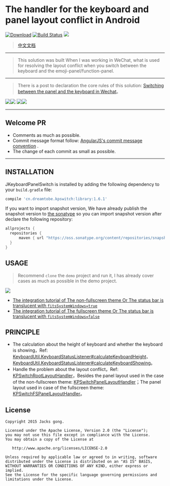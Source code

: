 # The handler for the keyboard and panel layout conflict in Android

[![Download][bintray_svg]][bintray_link]
[![Build Status][build_status_svg]][build_status_link]
[![](https://img.shields.io/badge/SnapShot-1.6.3-white.svg)](https://oss.sonatype.org/content/repositories/snapshots/cn/dreamtobe/kpswitch/library/)

> [中文文档](https://github.com/Jacksgong/JKeyboardPanelSwitch/blob/master/README_zh.md)

---

> This solution was built When I was working in WeChat, what is used for resolving the layout conflict when you switch between the keyboard and the emoji-panel/function-panel.

---

> There is a post to declaration the core rules of this solution: [Switching between the panel and the keyboard in Wechat](http://blog.dreamtobe.cn/2015/02/07/Switching-between-the-panel-and-the-keyboard/)。

![][non-fullscreen_resolved_gif]![][fullscreen_resolved_gif]
![][adjust_resolved_gif]![][adjust_unresolved_gif]

---

## Welcome PR

- Comments as much as possible.
- Commit message format follow: [AngularJS's commit message convention](https://github.com/angular/angular.js/blob/master/CONTRIBUTING.md#-git-commit-guidelines) .
- The change of each commit as small as possible.

---

## INSTALLATION

JKeyboardPanelSwitch is installed by adding the following dependency to your `build.gradle` file:

```groovy
compile 'cn.dreamtobe.kpswitch:library:1.6.1'
```

If you want to import snapshot version, We have already publish the snapshot version to [the sonatype](https://oss.sonatype.org/content/repositories/snapshots/cn/dreamtobe/kpswitch/) so you can import snapshot version after declare the following repository: 
```groovy
allprojects {
  repositories {
      maven { url "https://oss.sonatype.org/content/repositories/snapshots/" }
  }
}
```

## USAGE

> Recommend `clone` the `demo` project and run it, I has already cover cases as much as possible in the demo project.

![](https://raw.githubusercontent.com/Jacksgong/JKeybordPanelSwitch/master/art/demo_snapshot.png)

- [The integration tutorial of The non-fullscreen theme Or The status bar is translucent with `fitsSystemWindows=true`](https://github.com/Jacksgong/JKeyboardPanelSwitch/blob/master/NON-FULLSCREEN_TUTORIAL.md)
- [The integration tutorial of The fullscreen theme Or The status bar is translucent with `fitsSystemWindows=false`](https://github.com/Jacksgong/JKeyboardPanelSwitch/blob/master/FULLSCREEN_TUTORIAL.md)

## PRINCIPLE

- The calculation about the height of keyboard and whether the keyboard is showing，Ref: [KeyboardUtil.KeyboardStatusListener#calculateKeyboardHeight][KeyboardUtil_calculateKeyboardHeight_link]、[KeyboardUtil.KeyboardStatusListener#calculateKeyboardShowing][KeyboardUtil_calculateKeyboardShowing_link]。
- Handle the problem about the layout conflict，Ref: [KPSwitchRootLayoutHandler][KPSwitchRootLayoutHandler_link]，Besides the panel layout used in the case of the non-fullscreen theme: [KPSwitchPanelLayoutHandler][KPSwitchPanelLayoutHandler_link]；The panel layout used in case of the fullscreen theme: [KPSwitchFSPanelLayoutHandler][KPSwitchFSPanelLayoutHandler_link]。


## License

```
Copyright 2015 Jacks gong.

Licensed under the Apache License, Version 2.0 (the "License");
you may not use this file except in compliance with the License.
You may obtain a copy of the License at

   http://www.apache.org/licenses/LICENSE-2.0

Unless required by applicable law or agreed to in writing, software
distributed under the License is distributed on an "AS IS" BASIS,
WITHOUT WARRANTIES OR CONDITIONS OF ANY KIND, either express or implied.
See the License for the specific language governing permissions and
limitations under the License.
```
[bintray_link]: https://bintray.com/jacksgong/maven/JKeyboardPanelSwitch/_latestVersion
[bintray_svg]: https://api.bintray.com/packages/jacksgong/maven/JKeyboardPanelSwitch/images/download.svg
[fullscreen_resolved_gif]: https://raw.githubusercontent.com/Jacksgong/JKeybordPanelSwitch/master/art/fullscreen_resolved.gif
[non-fullscreen_resolved_gif]: https://raw.githubusercontent.com/Jacksgong/JKeybordPanelSwitch/master/art/non-fullscreen_resolved.gif
[adjust_resolved_gif]: https://raw.githubusercontent.com/Jacksgong/JKeybordPanelSwitch/master/art/adjust_resolved.gif
[adjust_unresolved_gif]: https://raw.githubusercontent.com/Jacksgong/JKeybordPanelSwitch/master/art/adjust_unresolved.gif
[build_status_svg]: https://travis-ci.org/Jacksgong/JKeyboardPanelSwitch.svg?branch=master
[build_status_link]: https://travis-ci.org/Jacksgong/JKeyboardPanelSwitch
[KeyboardUtil_calculateKeyboardHeight_link]: https://github.com/Jacksgong/JKeyboardPanelSwitch/blob/master/library/src/main/java/cn/dreamtobe/kpswitch/util/KeyboardUtil.java#L214
[KeyboardUtil_calculateKeyboardShowing_link]: https://github.com/Jacksgong/JKeyboardPanelSwitch/blob/master/library/src/main/java/cn/dreamtobe/kpswitch/util/KeyboardUtil.java#L266
[KPSwitchRootLayoutHandler_link]: https://github.com/Jacksgong/JKeyboardPanelSwitch/blob/master/library/src/main/java/cn/dreamtobe/kpswitch/handler/KPSwitchRootLayoutHandler.java
[KPSwitchPanelLayoutHandler_link]: https://github.com/Jacksgong/JKeyboardPanelSwitch/blob/master/library/src/main/java/cn/dreamtobe/kpswitch/handler/KPSwitchPanelLayoutHandler.java
[KPSwitchFSPanelLayoutHandler_link]: https://github.com/Jacksgong/JKeyboardPanelSwitch/blob/master/library/src/main/java/cn/dreamtobe/kpswitch/handler/KPSwitchFSPanelLayoutHandler.java
